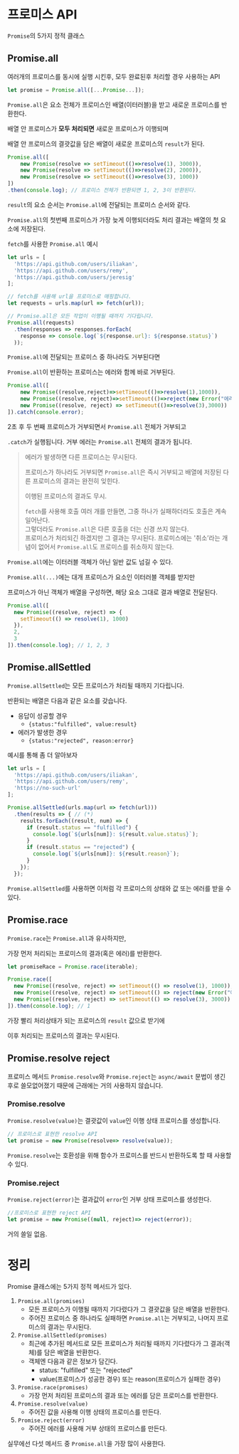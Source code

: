 # 프로미스 API

`Promise`의 5가지 정적 클래스

## Promise.all

여러개의 프로미스를 동시에 실행 시킨후, 모두 완료된후 처리할 경우 사용하는 API


```javascript
let promise = Promise.all([...Promise...]);
```

`Promise.all`은 요소 전체가 프로미스인 배열(이터러블)을 받고 새로운 프로미스를 반환한다.

배열 안 프로미스가 **모두 처리되면** 새로운 프로미스가 이행되며

배열 안 프로미스의 결괏값을 담은 배열이 새로운 프로미스의 `result`가 된다.

```javascript
Promise.all([
    new Promise(resolve => setTimeout(()=>resolve(1), 3000)),
    new Promise(resolve => setTimeout(()=>resolve(2), 2000)),
    new Promise(resolve => setTimeout(()=>resolve(3), 1000))
])
.then(console.log); // 프로미스 전체가 반환되면 1, 2, 3이 반환된다.
```
`result`의 요소 순서는 `Promise.all`에 전달되는 프로미스 순서와 같다.

`Promise.all`의 첫번째 프로미스가 가장 늦게 이행되더라도 처리 결과는 배열의 첫 요소에 저장된다.

`fetch`를 사용한 `Promise.all` 예시

```javascript
let urls = [
  'https://api.github.com/users/iliakan',
  'https://api.github.com/users/remy',
  'https://api.github.com/users/jeresig'
];

// fetch를 사용해 url을 프로미스로 매핑합니다.
let requests = urls.map(url => fetch(url));

// Promise.all은 모든 작업이 이행될 때까지 기다립니다.
Promise.all(requests)
  .then(responses => responses.forEach(
    response => console.log(`${response.url}: ${response.status}`)
  ));
```

`Promise.all`에 전달되는 프로미스 중 하나라도 거부된다면

`Promise.all`이 반환하는 프로미스는 에러와 함께 바로 거부된다.

```javascript
Promise.all([
    new Promise((resolve,reject)=>setTimeout(()=>resolve(1),1000)),
    new Promise((resolve, reject)=>setTimeout(()=>reject(new Error("에러 발생!")),2000)),
    new Promise((resolve, reject) => setTimeout(()=>resolve(3),3000))
]).catch(console.error);
```

2초 후 두 번째 프로미스가 거부되면서 `Promise.all` 전체가 거부되고

`.catch`가 실행됩니다. 거부 에러는 `Promise.all` 전체의 결과가 됩니다.

> 에러가 발생하면 다른 프로미스는 무시된다.
> 
> 프로미스가 하나라도 거부되면 `Promise.all`은 즉시 거부되고 배열에 저장된 다른 프로미스의 결과는 완전히 잊힌다. 
> 
> 이행된 프로미스의 결과도 무시.
>
> `fetch`를 사용해 호출 여러 개를 만들면, 그중 하나가 실패하더라도 호출은 계속 일어난다.  
> 그렇더라도 `Promise.all`은 다른 호출을 더는 신경 쓰지 않는다.  
> 프로미스가 처리되긴 하겠지만 그 결과는 무시된다.
> 프로미스에는 '취소’라는 개념이 없어서 `Promise.all`도 프로미스를 취소하지 않는다.

`Promise.all`에는 이터러블 객체가 아닌 일반 값도 넘길 수 있다.

`Promise.all(...)`에는 대개 프로미스가 요소인 이터러블 객체를 받지만

프로미스가 아닌 객체가 배열을 구성하면, 해당 요소 그대로 결과 배열로 전달된다.

```javascript
Promise.all([
  new Promise((resolve, reject) => {
    setTimeout(() => resolve(1), 1000)
  }),
  2,
  3
]).then(console.log); // 1, 2, 3
```

## Promise.allSettled

`Promise.allSettled`는 모든 프로미스가 처리될 때까지 기다립니다. 

반환되는 배열은 다음과 같은 요소를 갖습니다.

* 응답이 성공할 경우
  * `{status:"fulfilled", value:result}`
* 에러가 발생한 경우
  * `{status:"rejected", reason:error}`

예시를 통해 좀 더 알아보자

```javascript
let urls = [
  'https://api.github.com/users/iliakan',
  'https://api.github.com/users/remy',
  'https://no-such-url'
];

Promise.allSettled(urls.map(url => fetch(url)))
  .then(results => { // (*)
    results.forEach((result, num) => {
      if (result.status == "fulfilled") {
        console.log(`${urls[num]}: ${result.value.status}`);
      }
      if (result.status == "rejected") {
        console.log(`${urls[num]}: ${result.reason}`);
      }
    });
  });
```

`Promise.allSettled`를 사용하면 이처럼 각 프로미스의 상태와 값 또는 에러를 받을 수 있다.

## Promise.race

`Promise.race`는 `Promise.all`과 유사하지만,

가장 먼저 처리되는 프로미스의 결과(혹은 에러)를 반환한다.

```javascript
let promiseRace = Promise.race(iterable);
```
```javascript
Promise.race([
  new Promise((resolve, reject) => setTimeout(() => resolve(1), 1000)),
  new Promise((resolve, reject) => setTimeout(() => reject(new Error("에러 발생!")), 2000)),
  new Promise((resolve, reject) => setTimeout(() => resolve(3), 3000))
]).then(console.log); // 1
```
가장 빨리 처리상태가 되는 프로미스의 `result` 값으로 받기에

이후 처리되는 프로미스의 결과는 무시된다.

## Promise.resolve reject

프로미스 메서드 `Promise.resolve`와 `Promise.reject`는 `async/await` 문법이 생긴 후로 쓸모없어졌기 때문에 근래에는 거의 사용하지 않습니다.

### Promise.resolve

`Promise.resolve(value)`는 결괏값이 `value`인 이행 상태 프로미스를 생성합니다.

```javascript
// 프로미스로 표현한 resolve API
let promise = new Promise(resolve=> resolve(value));
```

`Promise.resolve`는 호환성을 위해 함수가 프로미스를 반드시 반환하도록 할 때 사용할 수 있다.

### Promise.reject

`Promise.reject(error)`는 결과값이 `error`인 거부 상태 프로미스를 생성한다.

```javascript
//프로미스로 표현한 reject API
let promise = new Promise((null, reject)=> reject(error));
```

거의 쓸일 없음.

# 정리

Promise 클래스에는 5가지 정적 메서드가 있다.

1. `Promise.all(promises)`
   * 모든 프로미스가 이행될 때까지 기다렸다가 그 결괏값을 담은 배열을 반환한다.
   * 주어진 프로미스 중 하나라도 실패하면 `Promise.all`는 거부되고, 나머지 프로미스의 결과는 무시된다.
2. `Promise.allSettled(promises)`
   * 최근에 추가된 메서드로 모든 프로미스가 처리될 때까지 기다렸다가 그 결과(객체)를 담은 배열을 반환한다. 
   * 객체엔 다음과 같은 정보가 담긴다.
     * status: "fulfilled" 또는 "rejected"
     * value(프로미스가 성공한 경우) 또는 reason(프로미스가 실패한 경우)
3. `Promise.race(promises)`
   * 가장 먼저 처리된 프로미스의 결과 또는 에러를 담은 프로미스를 반환한다.
4. `Promise.resolve(value)`
   * 주어진 값을 사용해 이행 상태의 프로미스를 만든다.
5. `Promise.reject(error)`
   * 주어진 에러를 사용해 거부 상태의 프로미스를 만든다.

실무에선 다섯 메서드 중 `Promise.all`을 가장 많이 사용한다.